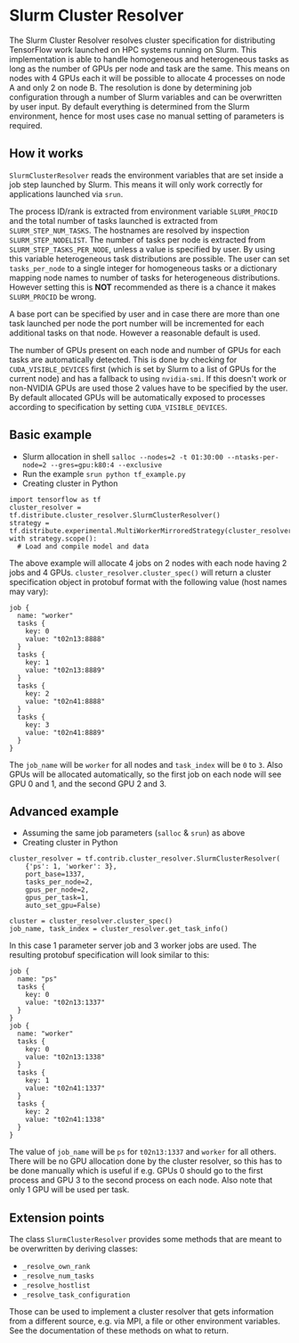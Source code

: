 # Slurm Cluster Resolver

The Slurm Cluster Resolver resolves cluster specification for distributing TensorFlow work launched on HPC systems running on Slurm.
This implementation is able to handle homogeneous and heterogeneous tasks as long as the number of GPUs per node and task are the same.
This means on nodes with 4 GPUs each it will be possible to allocate 4 processes on node A and only 2 on node B.
The resolution is done by determining job configuration through a number of Slurm variables and can be overwritten by user input.
By default everything is determined from the Slurm environment, hence for most uses case no manual setting of parameters is required.

## How it works
`SlurmClusterResolver` reads the environment variables that are set inside a job step launched by Slurm.
This means it will only work correctly for applications launched via `srun`.

The process ID/rank is extracted from environment variable `SLURM_PROCID` and the total number of tasks launched is extracted from `SLURM_STEP_NUM_TASKS`.
The hostnames are resolved by inspection `SLURM_STEP_NODELIST`.
The number of tasks per node is extracted from `SLURM_STEP_TASKS_PER_NODE`, unless a value is specified by user.
By using this variable heterogeneous task distributions are possible.
The user can set `tasks_per_node` to a single integer for homogeneous tasks or a dictionary mapping node names to number of tasks for heterogeneous distributions.
However setting this is **NOT** recommended as there is a chance it makes `SLURM_PROCID` be wrong.

A base port can be specified by user and in case there are more than one task launched per node the port number will be incremented for each additional tasks on that node.
However a reasonable default is used.

The number of GPUs present on each node and number of GPUs for each tasks are automatically detected.
This is done by checking for `CUDA_VISIBLE_DEVICES` first (which is set by Slurm to a list of GPUs for the current node) and has a fallback to using `nvidia-smi`.
If this doesn't work or non-NVIDIA GPUs are used those 2 values have to be specified by the user.
By default allocated GPUs will be automatically exposed to processes according to specification by setting `CUDA_VISIBLE_DEVICES`.

## Basic example
- Slurm allocation in shell  `salloc --nodes=2 -t 01:30:00 --ntasks-per-node=2 --gres=gpu:k80:4 --exclusive`
- Run the example `srun python tf_example.py`
- Creating cluster in Python
```
import tensorflow as tf
cluster_resolver = tf.distribute.cluster_resolver.SlurmClusterResolver()
strategy = tf.distribute.experimental.MultiWorkerMirroredStrategy(cluster_resolver=cluster_resolver)
with strategy.scope():
  # Load and compile model and data
```

The above example will allocate 4 jobs on 2 nodes with each node having 2 jobs and 4 GPUs.
`cluster_resolver.cluster_spec()` will return a cluster specification object in protobuf format with the following value (host names may vary):
```
job {
  name: "worker"
  tasks {
    key: 0
    value: "t02n13:8888"
  }
  tasks {
    key: 1
    value: "t02n13:8889"
  }
  tasks {
    key: 2
    value: "t02n41:8888"
  }
  tasks {
    key: 3
    value: "t02n41:8889"
  }
}
```

The `job_name` will be `worker` for all nodes and `task_index` will be `0` to `3`.
Also GPUs will be allocated automatically, so the first job on each node will see GPU 0 and 1, and the second GPU 2 and 3.

## Advanced example
- Assuming the same job parameters (`salloc` & `srun`) as above
- Creating cluster in Python
```
cluster_resolver = tf.contrib.cluster_resolver.SlurmClusterResolver(
    {'ps': 1, 'worker': 3},
    port_base=1337,
    tasks_per_node=2,
    gpus_per_node=2,
    gpus_per_task=1,
    auto_set_gpu=False)

cluster = cluster_resolver.cluster_spec()
job_name, task_index = cluster_resolver.get_task_info()
```

In this case 1 parameter server job and 3 worker jobs are used.
The resulting protobuf specification will look similar to this:
```
job {
  name: "ps"
  tasks {
    key: 0
    value: "t02n13:1337"
  }
}
job {
  name: "worker"
  tasks {
    key: 0
    value: "t02n13:1338"
  }
  tasks {
    key: 1
    value: "t02n41:1337"
  }
  tasks {
    key: 2
    value: "t02n41:1338"
  }
}
```

The value of `job_name` will be `ps` for `t02n13:1337` and `worker` for all others.
There will be no GPU allocation done by the cluster resolver, so this has to be done manually which is useful if e.g. GPUs 0 should go to the first process and GPU 3 to the second process on each node.
Also note that only 1 GPU will be used per task.

## Extension points

The class `SlurmClusterResolver` provides some methods that are meant to be overwritten by deriving classes:

 - `_resolve_own_rank`
 - `_resolve_num_tasks`
 - `_resolve_hostlist`
 - `_resolve_task_configuration`

 Those can be used to implement a cluster resolver that gets information from a different source, e.g. via MPI, a file or other environment variables.
 See the documentation of these methods on what to return.
